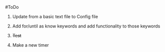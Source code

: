 #ToDo

1. Update from a basic text file to Config file

2. Add for/until as know keywords and add functionality to those keywords

3. ~~Test~~

4. Make a new timer
